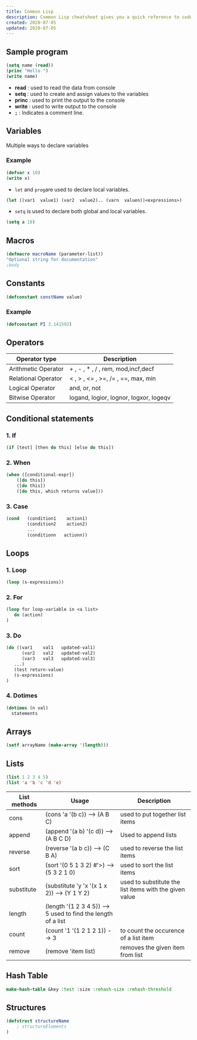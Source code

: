 ```yaml
---
title: Common Lisp 
description: Common Lisp cheatsheet gives you a quick reference to code syntax with examples makes it handy while coding.
created: 2020-07-05
updated: 2020-07-05
---
```


## Sample program

```lisp
(setq name (read))
(princ "Hello ")
(write name)
```
* **read** : used to read the data from console
* **setq** : used to create and assign values to the variables
* **princ** : used to print the output to the console
* **write** : used to write output to the console
* **`;`** : Indicates a comment line.

## Variables

Multiple ways to declare variables
### Example

```lisp
(defvar x 10)
(write x)
```
* `let` and `prog`are used to declare local variables.

```lisp
(let ((var1  value1) (var2  value2).. (varn  valuen))<expressions>)
```
* `setq` is used to declare both global and local variables.

```lisp
(setq a 10)
```
## Macros
```lisp
(defmacro macroName (parameter-list))
"Optional string for documentation"
;body
```
## Constants
```lisp
(defconstant constName value)
```
### Example
```lisp
(defconstant PI 3.141592)
```
## Operators

| Operator type | Description|
|----|-----|
| Arithmetic Operator|+ , - , * , / , rem, mod,incf,decf|
| Relational Operator| < , > , <= , >=, /= , ==, max, min| 
| Logical Operator| and, or, not|
| Bitwise Operator | logand, logior, lognor, logxor, logeqv|

## Conditional statements

### 1. If
```lisp
(if [test] [then do this] [else do this])
```

### 2. When
```lisp
(when ([conditional-expr])
    ([do this])
    ([do this])
    ([do this, which returns value]))
```
### 3. Case

```lisp
(cond   (condition1    action1)
        (condition2    action2)
        ...
        (conditionn   actionn))
```

## Loops

### 1. Loop

```lisp
(loop (s-expressions))
```

### 2. For

```lisp
(loop for loop-variable in <a list>
   do (action)
)
```
### 3. Do

```lisp
(do ((var1    val1   updated-val1)
      (var2   val2   updated-val2)
      (var3   val3   updated-val3)
   ...)
   (test return-value)
   (s-expressions)
)
```

### 4. Dotimes

```lisp
(dotimes (n val)
  statements
```
## Arrays

```lisp
(setf arrayName (make-array '(length)))
```
## Lists

```lisp
(list 1 2 3 4 5)
(list 'a 'b 'c 'd 'e)
```
|List methods| Usage|Description|
|----|----|----|
| cons | (cons 'a '(b c)) --> (A B C) |  used to put together list items|
|append| (append '(a b) '(c d)) --> (A B C D) | Used to append lists|
|reverse| (reverse '(a b c)) --> (C B A) | used to reverse the list items|
|sort |(sort '(0 5 1 3 2) #'>) --> (5 3 2 1 0)| used to sort the list items|
|substitute | (substitute 'y 'x '(x 1 x 2)) --> (Y 1 Y 2) | used to substitute the list items with the given value|
|length|(length '(1 2 3 4 5)) --> 5 used to find the length of a list|
|count |(count '1 '(1 2 1 2 1)) --> 3| to count the occurence of a list item|
|remove| (remove 'item list) | removes the given item from list|

## Hash Table

```lisp
make-hash-table &key :test :size :rehash-size :rehash-threshold
```

## Structures

```lisp
(defstruct structureName 
    ; structureElements
)
```
